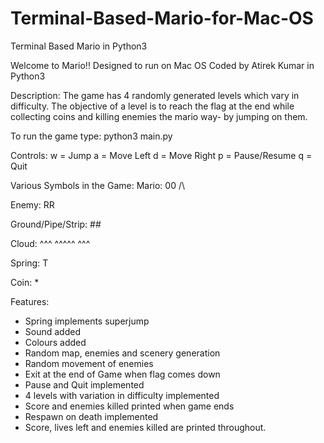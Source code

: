 # Terminal-Based-Mario-for-Mac-OS
Terminal Based Mario in Python3

Welcome to Mario!!
Designed to run on Mac OS
Coded by Atirek Kumar in Python3

Description:
The game has 4 randomly generated levels which vary in difficulty. The objective of a level is to reach the flag at the end while collecting coins and killing enemies the mario way- by jumping on them.

To run the game type:
python3 main.py

Controls:
w = Jump
a = Move Left
d = Move Right
p = Pause/Resume
q = Quit

Various Symbols in the Game:
Mario: 00
	     /\

Enemy: RR

Ground/Pipe/Strip: ##

Cloud:  ^^^
	     ^^^^^
	      ^^^

Spring: T

Coin: *

Features:
- Spring implements superjump
- Sound added
- Colours added
- Random map, enemies and scenery generation
- Random movement of enemies
- Exit at the end of Game when flag comes down
- Pause and Quit implemented
- 4 levels with variation in difficulty implemented
- Score and enemies killed printed when game ends
- Respawn on death implemented
- Score, lives left and enemies killed are printed throughout.
